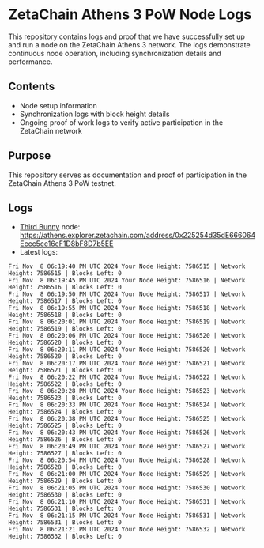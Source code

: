 # ZetaChain Athens 3 PoW Node Logs
This repository contains logs and proof that we have successfully set up and run a node on the ZetaChain Athens 3 network. The logs demonstrate continuous node operation, including synchronization details and performance.

## Contents
- Node setup information
- Synchronization logs with block height details
- Ongoing proof of work logs to verify active participation in the ZetaChain network

## Purpose
This repository serves as documentation and proof of participation in the ZetaChain Athens 3 PoW testnet.

## Logs

- [Third Bunny](https://thirdbunny.xyz/) node: https://athens.explorer.zetachain.com/address/0x225254d35dE666064Eccc5ce16eF1D8bF8D7b5EE
- Latest logs:
```
Fri Nov  8 06:19:40 PM UTC 2024 Your Node Height: 7586515 | Network Height: 7586515 | Blocks Left: 0
Fri Nov  8 06:19:45 PM UTC 2024 Your Node Height: 7586516 | Network Height: 7586516 | Blocks Left: 0
Fri Nov  8 06:19:50 PM UTC 2024 Your Node Height: 7586517 | Network Height: 7586517 | Blocks Left: 0
Fri Nov  8 06:19:55 PM UTC 2024 Your Node Height: 7586518 | Network Height: 7586518 | Blocks Left: 0
Fri Nov  8 06:20:01 PM UTC 2024 Your Node Height: 7586519 | Network Height: 7586519 | Blocks Left: 0
Fri Nov  8 06:20:06 PM UTC 2024 Your Node Height: 7586520 | Network Height: 7586520 | Blocks Left: 0
Fri Nov  8 06:20:11 PM UTC 2024 Your Node Height: 7586520 | Network Height: 7586520 | Blocks Left: 0
Fri Nov  8 06:20:17 PM UTC 2024 Your Node Height: 7586521 | Network Height: 7586521 | Blocks Left: 0
Fri Nov  8 06:20:22 PM UTC 2024 Your Node Height: 7586522 | Network Height: 7586522 | Blocks Left: 0
Fri Nov  8 06:20:28 PM UTC 2024 Your Node Height: 7586523 | Network Height: 7586523 | Blocks Left: 0
Fri Nov  8 06:20:33 PM UTC 2024 Your Node Height: 7586524 | Network Height: 7586524 | Blocks Left: 0
Fri Nov  8 06:20:38 PM UTC 2024 Your Node Height: 7586525 | Network Height: 7586525 | Blocks Left: 0
Fri Nov  8 06:20:43 PM UTC 2024 Your Node Height: 7586526 | Network Height: 7586526 | Blocks Left: 0
Fri Nov  8 06:20:49 PM UTC 2024 Your Node Height: 7586527 | Network Height: 7586527 | Blocks Left: 0
Fri Nov  8 06:20:54 PM UTC 2024 Your Node Height: 7586528 | Network Height: 7586528 | Blocks Left: 0
Fri Nov  8 06:21:00 PM UTC 2024 Your Node Height: 7586529 | Network Height: 7586529 | Blocks Left: 0
Fri Nov  8 06:21:05 PM UTC 2024 Your Node Height: 7586530 | Network Height: 7586530 | Blocks Left: 0
Fri Nov  8 06:21:10 PM UTC 2024 Your Node Height: 7586531 | Network Height: 7586531 | Blocks Left: 0
Fri Nov  8 06:21:15 PM UTC 2024 Your Node Height: 7586531 | Network Height: 7586531 | Blocks Left: 0
Fri Nov  8 06:21:21 PM UTC 2024 Your Node Height: 7586532 | Network Height: 7586532 | Blocks Left: 0
```
